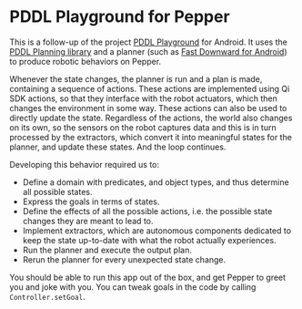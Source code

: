 # PDDL Playground for Pepper

This is a follow-up of
the project [PDDL Playground](https://github.com/aldebaran/pddl-playground) for Android.
It uses the [PDDL Planning library](https://github.com/aldebaran/pddl-planning-android) and
a planner (such as [Fast Downward for Android](https://github.com/aldebaran/fast-downward-android))
to produce robotic behaviors on Pepper.

Whenever the state changes, the planner is run and a plan is made, containing a sequence of actions.
These actions are implemented using Qi SDK actions,
so that they interface with the robot actuators,
which then changes the environment in some way.
These actions can also be used to directly update the state.
Regardless of the actions, the world also changes on its own,
so the sensors on the robot captures data and this is in turn processed by the extractors,
which convert it into meaningful states for the planner, and update these states.
And the loop continues.

Developing this behavior required us to:
- Define a domain with predicates, and object types, and thus determine all possible states.
- Express the goals in terms of states.
- Define the effects of all the possible actions,
  i.e. the possible state changes they are meant to lead to.
- Implement extractors, which are autonomous components dedicated to
  keep the state up-to-date with what the robot actually experiences.
- Run the planner and execute the output plan.
- Rerun the planner for every unexpected state change.

You should be able to run this app out of the box, and get Pepper to greet you and joke with you.
You can tweak goals in the code by calling `Controller.setGoal`.
